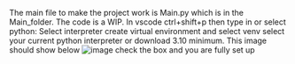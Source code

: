 The main file to make the project work is Main.py which is in the Main_folder. The code is a WIP.
In vscode 
ctrl+shift+p then type in or select python: Select interpreter 
create virtual environment and select venv
select your current python interpreter or download 3.10 minimum.
This image should show below
![image](https://github.com/user-attachments/assets/ae471422-4411-4eda-a4f5-c652ffd6aac4)
check the box and you are fully set up
